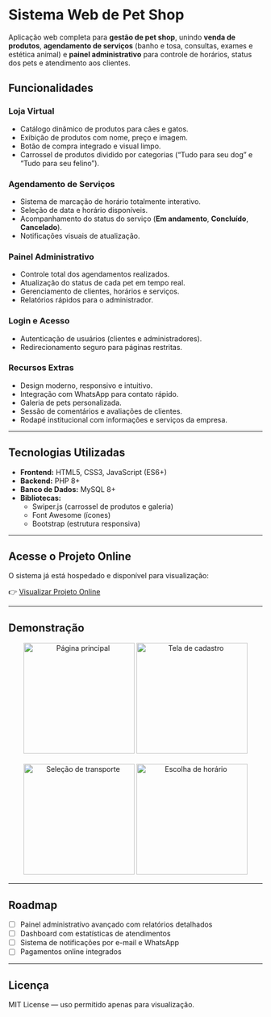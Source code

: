 # Sistema Web de Pet Shop

Aplicação web completa para **gestão de pet shop**, unindo **venda de produtos**, **agendamento de serviços** (banho e tosa, consultas, exames e estética animal) e **painel administrativo** para controle de horários, status dos pets e atendimento aos clientes.

## Funcionalidades

### Loja Virtual  
- Catálogo dinâmico de produtos para cães e gatos.  
- Exibição de produtos com nome, preço e imagem.  
- Botão de compra integrado e visual limpo.  
- Carrossel de produtos dividido por categorias (“Tudo para seu dog” e “Tudo para seu felino”).  

### Agendamento de Serviços  
- Sistema de marcação de horário totalmente interativo.  
- Seleção de data e horário disponíveis.  
- Acompanhamento do status do serviço (**Em andamento**, **Concluído**, **Cancelado**).  
- Notificações visuais de atualização.  

### Painel Administrativo  
- Controle total dos agendamentos realizados.  
- Atualização do status de cada pet em tempo real.  
- Gerenciamento de clientes, horários e serviços.  
- Relatórios rápidos para o administrador.  

### Login e Acesso  
- Autenticação de usuários (clientes e administradores).  
- Redirecionamento seguro para páginas restritas.  

### Recursos Extras  
- Design moderno, responsivo e intuitivo.  
- Integração com WhatsApp para contato rápido.  
- Galeria de pets personalizada.  
- Sessão de comentários e avaliações de clientes.  
- Rodapé institucional com informações e serviços da empresa.  

---

## Tecnologias Utilizadas

- **Frontend:** HTML5, CSS3, JavaScript (ES6+)  
- **Backend:** PHP 8+  
- **Banco de Dados:** MySQL 8+  
- **Bibliotecas:**  
  - Swiper.js (carrossel de produtos e galeria)  
  - Font Awesome (ícones)  
  - Bootstrap (estrutura responsiva)  

---

## Acesse o Projeto Online

O sistema já está hospedado e disponível para visualização:

👉 [Visualizar Projeto Online](https://orchid-bat-742114.hostingersite.com)

---

## Demonstração

<div align="center">

  <img src="https://github.com/user-attachments/assets/483f9ef7-262f-4e0f-9d10-e43f4efbb7f4" width="220" alt="Página principal">
  <img src="https://github.com/user-attachments/assets/f0797398-925e-4f40-a8f6-8be9e0cd0442" width="220" alt="Tela de cadastro">
  <br><br>
  <img src="https://github.com/user-attachments/assets/9a5f689e-9d3b-4d89-99a1-cd8b0b514786" width="220" alt="Seleção de transporte">
  <img src="https://github.com/user-attachments/assets/90cc0d6c-73ae-4473-a3c4-f4e32f537d5c" width="220" alt="Escolha de horário">

</div>

---

## Roadmap

- [ ] Painel administrativo avançado com relatórios detalhados  
- [ ] Dashboard com estatísticas de atendimentos  
- [ ] Sistema de notificações por e-mail e WhatsApp  
- [ ] Pagamentos online integrados  

---

## Licença
MIT License — uso permitido apenas para visualização.
